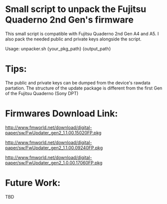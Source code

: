 # Small script to unpack the Fujitsu Quaderno 2nd Gen's firmware
This small script is compatible with Fujitsu Quaderno 2nd Gen A4 and A5.
I also pack the needed public and private keys alongside the script.

Usage: unpacker.sh {your_pkg_path} {output_path} 

# Tips:
The public and private keys can be dumped from the device's rawdata partation.
The structure of the update package is different from the first Gen of the Fujitsu Quaderno (Sony DPT)

# Firmwares Download Link:
http://www.fmworld.net/download/digital-paper/sw/FwUpdater_gen2_1.1.00.15020FP.pkg

http://www.fmworld.net/download/digital-paper/sw/FwUpdater_gen2_1.1.00.09240FP.pkg

http://www.fmworld.net/download/digital-paper/sw/FwUpdater_gen2_1.0.00.17060FP.pkg

# Future Work:
TBD
